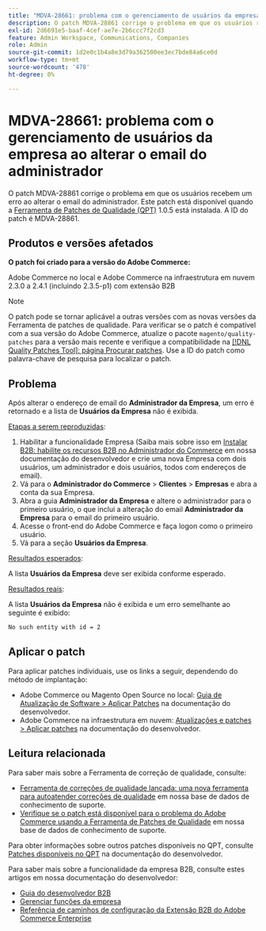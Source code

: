 ```yaml
---
title: "MDVA-28661: problema com o gerenciamento de usuários da empresa ao alterar o email do administrador"
description: O patch MDVA-28861 corrige o problema em que os usuários recebem um erro ao alterar o email do administrador. Este patch está disponível quando a [Ferramenta de correções de qualidade (QPT)](/help/announcements/adobe-commerce-announcements/magento-quality-patches-released-new-tool-to-self-serve-quality-patches.md) 1.0.5 está instalada. A ID do patch é MDVA-28861.
exl-id: 2d6691e5-baaf-4cef-ae7e-2b6ccc7f2cd3
feature: Admin Workspace, Communications, Companies
role: Admin
source-git-commit: 1d2e0c1b4a8e3d79a362500ee3ec7bde84a6ce0d
workflow-type: tm+mt
source-wordcount: '478'
ht-degree: 0%

---
```


# MDVA-28661: problema com o gerenciamento de usuários da empresa ao alterar o email do administrador

O patch MDVA-28861 corrige o problema em que os usuários recebem um erro ao alterar o email do administrador. Este patch está disponível quando a [Ferramenta de Patches de Qualidade (QPT)](/help/announcements/adobe-commerce-announcements/magento-quality-patches-released-new-tool-to-self-serve-quality-patches.md) 1.0.5 está instalada. A ID do patch é MDVA-28861.

## Produtos e versões afetados

**O patch foi criado para a versão do Adobe Commerce:**

Adobe Commerce no local e Adobe Commerce na infraestrutura em nuvem 2.3.0 a 2.4.1 (incluindo 2.3.5-p1) com extensão B2B

>[!NOTE]
>
>O patch pode se tornar aplicável a outras versões com as novas versões da Ferramenta de patches de qualidade. Para verificar se o patch é compatível com a sua versão do Adobe Commerce, atualize o pacote `magento/quality-patches` para a versão mais recente e verifique a compatibilidade na [[!DNL Quality Patches Tool]: página Procurar patches](https://devdocs.magento.com/quality-patches/tool.html#patch-grid). Use a ID do patch como palavra-chave de pesquisa para localizar o patch.

## Problema

Após alterar o endereço de email do **Administrador da Empresa**, um erro é retornado e a lista de **Usuários da Empresa** não é exibida.

<u>Etapas a serem reproduzidas</u>:

1. Habilitar a funcionalidade Empresa (Saiba mais sobre isso em [Instalar B2B: habilite os recursos B2B no Administrador do Commerce](https://devdocs.magento.com/extensions/b2b/#enable-b2b-features-in-magento-admin) em nossa documentação do desenvolvedor e crie uma nova Empresa com dois usuários, um administrador e dois usuários, todos com endereços de email).
1. Vá para o **Administrador do Commerce** > **Clientes** > **Empresas** e abra a conta da sua Empresa.
1. Abra a guia **Administrador da Empresa** e altere o administrador para o primeiro usuário, o que inclui a alteração do email **Administrador da Empresa** para o email do primeiro usuário.
1. Acesse o front-end do Adobe Commerce e faça logon como o primeiro usuário.
1. Vá para a seção **Usuários da Empresa**.

<u>Resultados esperados</u>:

A lista **Usuários da Empresa** deve ser exibida conforme esperado.

<u>Resultados reais</u>:

A lista **Usuários da Empresa** não é exibida e um erro semelhante ao seguinte é exibido:

```bash
No such entity with id = 2
```

## Aplicar o patch

Para aplicar patches individuais, use os links a seguir, dependendo do método de implantação:

* Adobe Commerce ou Magento Open Source no local: [Guia de Atualização de Software > Aplicar Patches](https://devdocs.magento.com/guides/v2.4/comp-mgr/patching/mqp.html) na documentação do desenvolvedor.
* Adobe Commerce na infraestrutura em nuvem: [Atualizações e patches > Aplicar patches](https://devdocs.magento.com/cloud/project/project-patch.html) na documentação do desenvolvedor.

## Leitura relacionada

Para saber mais sobre a Ferramenta de correção de qualidade, consulte:

* [Ferramenta de correções de qualidade lançada: uma nova ferramenta para autoatender correções de qualidade](/help/announcements/adobe-commerce-announcements/magento-quality-patches-released-new-tool-to-self-serve-quality-patches.md) em nossa base de dados de conhecimento de suporte.
* [Verifique se o patch está disponível para o problema do Adobe Commerce usando a Ferramenta de Patches de Qualidade](/help/support-tools/patches-available-in-qpt-tool/check-patch-for-magento-issue-with-magento-quality-patches.md) em nossa base de dados de conhecimento de suporte.

Para obter informações sobre outros patches disponíveis no QPT, consulte [Patches disponíveis no QPT](https://devdocs.magento.com/quality-patches/tool.html#patch-grid) na documentação do desenvolvedor.

Para saber mais sobre a funcionalidade da empresa B2B, consulte estes artigos em nossa documentação do desenvolvedor:

* [Guia do desenvolvedor B2B](https://devdocs.magento.com/guides/v2.4/b2b/bk-b2b.html)
* [Gerenciar funções da empresa](https://devdocs.magento.com/guides/v2.4/b2b/roles.html)
* [Referência de caminhos de configuração da Extensão B2B do Adobe Commerce Enterprise](https://devdocs.magento.com/guides/v2.4/config-guide/prod/config-reference-b2b.html)
